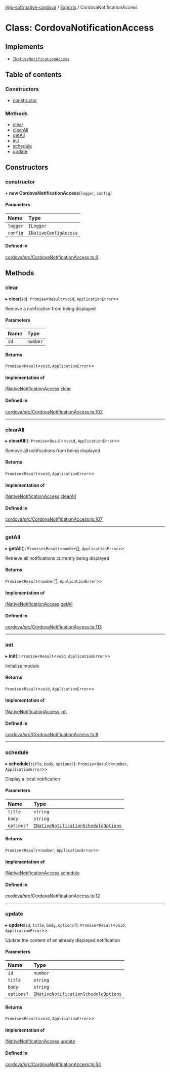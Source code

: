 [@js-soft/native-cordova](../README.md) / [Exports](../modules.md) / CordovaNotificationAccess

# Class: CordovaNotificationAccess

## Implements

-   [`INativeNotificationAccess`](../interfaces/INativeNotificationAccess.md)

## Table of contents

### Constructors

-   [constructor](CordovaNotificationAccess.md#constructor)

### Methods

-   [clear](CordovaNotificationAccess.md#clear)
-   [clearAll](CordovaNotificationAccess.md#clearall)
-   [getAll](CordovaNotificationAccess.md#getall)
-   [init](CordovaNotificationAccess.md#init)
-   [schedule](CordovaNotificationAccess.md#schedule)
-   [update](CordovaNotificationAccess.md#update)

## Constructors

### constructor

• **new CordovaNotificationAccess**(`logger`, `config`)

#### Parameters

| Name     | Type                                                          |
| :------- | :------------------------------------------------------------ |
| `logger` | `ILogger`                                                     |
| `config` | [`INativeConfigAccess`](../interfaces/INativeConfigAccess.md) |

#### Defined in

[cordova/src/CordovaNotificationAccess.ts:6](https://github.com/js-soft/ts-native-access/blob/68cf98a/packages/cordova/src/CordovaNotificationAccess.ts#L6)

## Methods

### clear

▸ **clear**(`id`): `Promise`<`Result`<`void`, `ApplicationError`\>\>

Remove a notification from being displayed

#### Parameters

| Name | Type     |
| :--- | :------- |
| `id` | `number` |

#### Returns

`Promise`<`Result`<`void`, `ApplicationError`\>\>

#### Implementation of

[INativeNotificationAccess](../interfaces/INativeNotificationAccess.md).[clear](../interfaces/INativeNotificationAccess.md#clear)

#### Defined in

[cordova/src/CordovaNotificationAccess.ts:102](https://github.com/js-soft/ts-native-access/blob/68cf98a/packages/cordova/src/CordovaNotificationAccess.ts#L102)

---

### clearAll

▸ **clearAll**(): `Promise`<`Result`<`void`, `ApplicationError`\>\>

Remove all notifications from being displayed

#### Returns

`Promise`<`Result`<`void`, `ApplicationError`\>\>

#### Implementation of

[INativeNotificationAccess](../interfaces/INativeNotificationAccess.md).[clearAll](../interfaces/INativeNotificationAccess.md#clearall)

#### Defined in

[cordova/src/CordovaNotificationAccess.ts:107](https://github.com/js-soft/ts-native-access/blob/68cf98a/packages/cordova/src/CordovaNotificationAccess.ts#L107)

---

### getAll

▸ **getAll**(): `Promise`<`Result`<`number`[], `ApplicationError`\>\>

Retrieve all notifications currently being displayed

#### Returns

`Promise`<`Result`<`number`[], `ApplicationError`\>\>

#### Implementation of

[INativeNotificationAccess](../interfaces/INativeNotificationAccess.md).[getAll](../interfaces/INativeNotificationAccess.md#getall)

#### Defined in

[cordova/src/CordovaNotificationAccess.ts:113](https://github.com/js-soft/ts-native-access/blob/68cf98a/packages/cordova/src/CordovaNotificationAccess.ts#L113)

---

### init

▸ **init**(): `Promise`<`Result`<`void`, `ApplicationError`\>\>

Initialize module

#### Returns

`Promise`<`Result`<`void`, `ApplicationError`\>\>

#### Implementation of

[INativeNotificationAccess](../interfaces/INativeNotificationAccess.md).[init](../interfaces/INativeNotificationAccess.md#init)

#### Defined in

[cordova/src/CordovaNotificationAccess.ts:8](https://github.com/js-soft/ts-native-access/blob/68cf98a/packages/cordova/src/CordovaNotificationAccess.ts#L8)

---

### schedule

▸ **schedule**(`title`, `body`, `options?`): `Promise`<`Result`<`number`, `ApplicationError`\>\>

Display a local notification

#### Parameters

| Name       | Type                                                                                        |
| :--------- | :------------------------------------------------------------------------------------------ |
| `title`    | `string`                                                                                    |
| `body`     | `string`                                                                                    |
| `options?` | [`INativeNotificationScheduleOptions`](../interfaces/INativeNotificationScheduleOptions.md) |

#### Returns

`Promise`<`Result`<`number`, `ApplicationError`\>\>

#### Implementation of

[INativeNotificationAccess](../interfaces/INativeNotificationAccess.md).[schedule](../interfaces/INativeNotificationAccess.md#schedule)

#### Defined in

[cordova/src/CordovaNotificationAccess.ts:12](https://github.com/js-soft/ts-native-access/blob/68cf98a/packages/cordova/src/CordovaNotificationAccess.ts#L12)

---

### update

▸ **update**(`id`, `title`, `body`, `options?`): `Promise`<`Result`<`void`, `ApplicationError`\>\>

Update the content of an already displayed notification

#### Parameters

| Name       | Type                                                                                        |
| :--------- | :------------------------------------------------------------------------------------------ |
| `id`       | `number`                                                                                    |
| `title`    | `string`                                                                                    |
| `body`     | `string`                                                                                    |
| `options?` | [`INativeNotificationScheduleOptions`](../interfaces/INativeNotificationScheduleOptions.md) |

#### Returns

`Promise`<`Result`<`void`, `ApplicationError`\>\>

#### Implementation of

[INativeNotificationAccess](../interfaces/INativeNotificationAccess.md).[update](../interfaces/INativeNotificationAccess.md#update)

#### Defined in

[cordova/src/CordovaNotificationAccess.ts:64](https://github.com/js-soft/ts-native-access/blob/68cf98a/packages/cordova/src/CordovaNotificationAccess.ts#L64)
